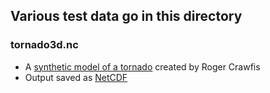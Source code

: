 ## Various test data go in this directory

### tornado3d.nc
- A [synthetic model of a tornado](http://web.cse.ohio-state.edu/~crawfis.3/Data/Tornado/tornadoSrc.c) created by Roger Crawfis 
- Output saved as [NetCDF](https://cgl.ethz.ch/research/visualization/data.php)
